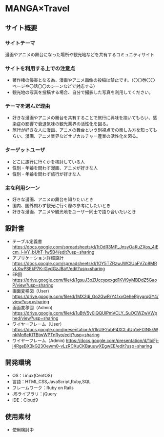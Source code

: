# MANGA×Travel

## サイト概要
### サイトテーマ
漫画やアニメの舞台になった場所や観光地などを共有するコミュニティサイト

### サイトを利用する上での注意点
- 著作権の侵害となる為、漫画やアニメ画像の投稿は禁止です。（〇〇巻〇〇ページや〇話〇〇のシーンなどで対応する）
- 観光地の写真を投稿する場合、自分で撮影した写真を利用してください。

### テーマを選んだ理由
- 好きな漫画やアニメの舞台を共有することで旅行に興味を抱いてもらい、感染症の影響で衰退気味の観光業界の活性化を図る。
- 旅行が好きな人に漫画、アニメの舞台という別視点での楽しみ方を知ってもらい、漫画、アニメ業界などサブカルチャー産業の活性化を図る。

### ターゲットユーザ
- どこに旅行に行くかを検討している人
- 性別・年齢を問わず漫画、アニメが好きな人
- 性別・年齢を問わず旅行が好きな人

### 主な利用シーン
- 好きな漫画、アニメの舞台を知りたいとき
- 国内、国外問わず観光に行く際の参考にしたいとき
- 好きな漫画、アニメや観光地をユーザー同士で語り合いたいとき

## 設計書
- テーブル定義書
https://docs.google.com/spreadsheets/d/1tOdR3MP_JnsyOaKuZXos_4iEcm_I-lvY_bUhT-1w5B4/edit?usp=sharing
- アプリケーション詳細設計
https://docs.google.com/spreadsheets/d/1OY5TZRzwJWClUaFVZp8MRvLXwPSEkP7K-lGydGzJBaY/edit?usp=sharing
- ER図
https://drive.google.com/file/d/1gsuJ3oZUccypxxgd1KVi9yMBDdZ5GaoP/view?usp=sharing
- 画面変移図（User)
https://drive.google.com/file/d/1MX2dj_Go2GwRrY41xvOeheRjrygrqGY4/view?usp=sharing
- 画面変移図（Admin)
https://drive.google.com/file/d/1uBtV5y0iQQUlPmVCLY_SuOCWZwVWphed/view?usp=sharing
- ワイヤーフレーム（User）
https://docs.google.com/presentation/d/1kUlF2ubP4XCLdUb1vFDIN5kWnkMq6eKITBtwWPTnRyo/edit?usp=sharing
- ワイヤーフレーム（Admin)
https://docs.google.com/presentation/d/1biFj-j4RgeBX3kG23Oewm0-vLzRCXuCKBauuwXEgwEE/edit?usp=sharing

## 開発環境
- OS：Linux(CentOS)
- 言語：HTML,CSS,JavaScript,Ruby,SQL
- フレームワーク：Ruby on Rails
- JSライブラリ：jQuery
- IDE：Cloud9

## 使用素材
- 使用検討中